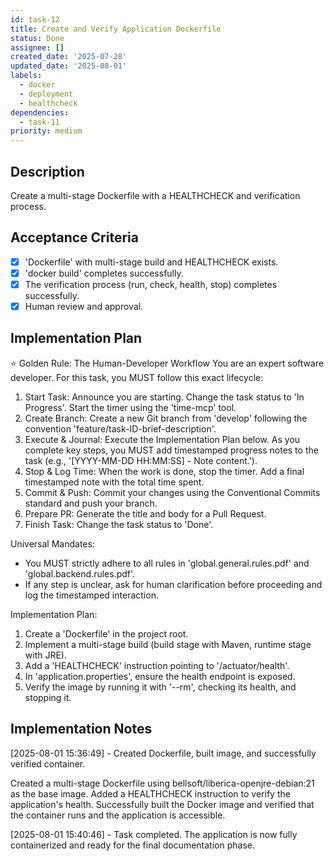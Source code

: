 ```yaml
---
id: task-12
title: Create and Verify Application Dockerfile
status: Done
assignee: []
created_date: '2025-07-28'
updated_date: '2025-08-01'
labels:
  - docker
  - deployment
  - healthcheck
dependencies:
  - task-11
priority: medium
---
```


## Description

Create a multi-stage Dockerfile with a HEALTHCHECK and verification process.

## Acceptance Criteria

- [x] 'Dockerfile' with multi-stage build and HEALTHCHECK exists.
- [x] 'docker build' completes successfully.
- [x] The verification process (run, check, health, stop) completes successfully.
- [x] Human review and approval.
## Implementation Plan

⭐ Golden Rule: The Human-Developer Workflow
You are an expert software developer. For this task, you MUST follow this exact lifecycle:
1. Start Task: Announce you are starting. Change the task status to 'In Progress'. Start the timer using the 'time-mcp' tool.
2. Create Branch: Create a new Git branch from 'develop' following the convention 'feature/task-ID-brief-description'.
3. Execute & Journal: Execute the Implementation Plan below. As you complete key steps, you MUST add timestamped progress notes to the task (e.g., '[YYYY-MM-DD HH:MM:SS] - Note content.').
4. Stop & Log Time: When the work is done, stop the timer. Add a final timestamped note with the total time spent.
5. Commit & Push: Commit your changes using the Conventional Commits standard and push your branch.
6. Prepare PR: Generate the title and body for a Pull Request.
7. Finish Task: Change the task status to 'Done'.

Universal Mandates:
- You MUST strictly adhere to all rules in 'global.general.rules.pdf' and 'global.backend.rules.pdf'.
- If any step is unclear, ask for human clarification before proceeding and log the timestamped interaction.

Implementation Plan:
1. Create a 'Dockerfile' in the project root.
2. Implement a multi-stage build (build stage with Maven, runtime stage with JRE).
3. Add a 'HEALTHCHECK' instruction pointing to '/actuator/health'.
4. In 'application.properties', ensure the health endpoint is exposed.
5. Verify the image by running it with '--rm', checking its health, and stopping it.

## Implementation Notes

[2025-08-01 15:36:49] - Created Dockerfile, built image, and successfully verified container.

Created a multi-stage Dockerfile using bellsoft/liberica-openjre-debian:21 as the base image. Added a HEALTHCHECK instruction to verify the application's health. Successfully built the Docker image and verified that the container runs and the application is accessible.

[2025-08-01 15:40:46] - Task completed. The application is now fully containerized and ready for the final documentation phase.
